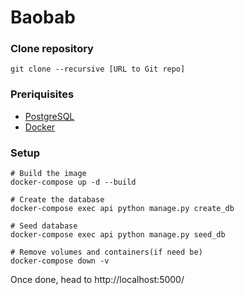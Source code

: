 # Baobab

### Clone repository

`git clone --recursive [URL to Git repo]`

### Preriquisites
* [PostgreSQL](https://www.postgresql.org)
* [Docker](https://www.docker.com) 



### Setup 

```
# Build the image
docker-compose up -d --build

# Create the database
docker-compose exec api python manage.py create_db

# Seed database
docker-compose exec api python manage.py seed_db 

# Remove volumes and containers(if need be)
docker-compose down -v 

```


Once done, head to http://localhost:5000/
